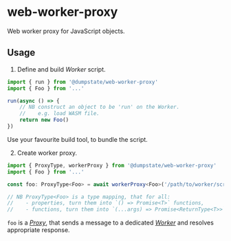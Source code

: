 # web-worker-proxy

Web worker proxy for JavaScript objects.

## Usage

1. Define and build _Worker_ script.

```ts
import { run } from '@dumpstate/web-worker-proxy'
import { Foo } from '...'

run(async () => {
    // NB construct an object to be 'run' on the Worker.
    //    e.g. load WASM file.
    return new Foo()
})
```

Use your favourite build tool, to bundle the script.

2. Create worker proxy.

```ts
import { ProxyType, workerProxy } from '@dumpstate/web-worker-proxy'
import { Foo } from '...'

const foo: ProxyType<Foo> = await workerProxy<Foo>('/path/to/worker/script.js')

// NB ProxyType<Foo> is a type mapping, that for all:
//    - properties, turn them into `() => Promise<T>` functions,
//    - functions, turn them into `(...args) => Promise<ReturnType<T>>` async functions.
```

`foo` is a [_Proxy_](https://developer.mozilla.org/en-US/docs/Web/JavaScript/Reference/Global_Objects/Proxy), that sends a message to a dedicated [_Worker_](https://developer.mozilla.org/en-US/docs/Web/API/Worker) and resolves appropriate response.
